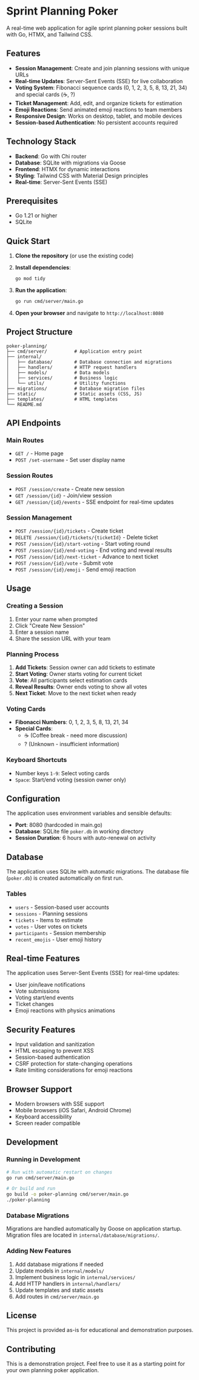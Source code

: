 # Sprint Planning Poker

A real-time web application for agile sprint planning poker sessions built with Go, HTMX, and Tailwind CSS.

## Features

- **Session Management**: Create and join planning sessions with unique URLs
- **Real-time Updates**: Server-Sent Events (SSE) for live collaboration
- **Voting System**: Fibonacci sequence cards (0, 1, 2, 3, 5, 8, 13, 21, 34) and special cards (☕, ?)
- **Ticket Management**: Add, edit, and organize tickets for estimation
- **Emoji Reactions**: Send animated emoji reactions to team members
- **Responsive Design**: Works on desktop, tablet, and mobile devices
- **Session-based Authentication**: No persistent accounts required

## Technology Stack

- **Backend**: Go with Chi router
- **Database**: SQLite with migrations via Goose
- **Frontend**: HTMX for dynamic interactions
- **Styling**: Tailwind CSS with Material Design principles
- **Real-time**: Server-Sent Events (SSE)

## Prerequisites

- Go 1.21 or higher
- SQLite

## Quick Start

1. **Clone the repository** (or use the existing code)

2. **Install dependencies**:
   ```bash
   go mod tidy
   ```

3. **Run the application**:
   ```bash
   go run cmd/server/main.go
   ```

4. **Open your browser** and navigate to `http://localhost:8080`

## Project Structure

```
poker-planning/
├── cmd/server/          # Application entry point
├── internal/
│   ├── database/        # Database connection and migrations
│   ├── handlers/        # HTTP request handlers
│   ├── models/          # Data models
│   ├── services/        # Business logic
│   └── utils/           # Utility functions
├── migrations/          # Database migration files
├── static/              # Static assets (CSS, JS)
├── templates/           # HTML templates
└── README.md
```

## API Endpoints

### Main Routes
- `GET /` - Home page
- `POST /set-username` - Set user display name

### Session Routes
- `POST /session/create` - Create new session
- `GET /session/{id}` - Join/view session
- `GET /session/{id}/events` - SSE endpoint for real-time updates

### Session Management
- `POST /session/{id}/tickets` - Create ticket
- `DELETE /session/{id}/tickets/{ticketId}` - Delete ticket
- `POST /session/{id}/start-voting` - Start voting round
- `POST /session/{id}/end-voting` - End voting and reveal results
- `POST /session/{id}/next-ticket` - Advance to next ticket
- `POST /session/{id}/vote` - Submit vote
- `POST /session/{id}/emoji` - Send emoji reaction

## Usage

### Creating a Session

1. Enter your name when prompted
2. Click "Create New Session"
3. Enter a session name
4. Share the session URL with your team

### Planning Process

1. **Add Tickets**: Session owner can add tickets to estimate
2. **Start Voting**: Owner starts voting for current ticket
3. **Vote**: All participants select estimation cards
4. **Reveal Results**: Owner ends voting to show all votes
5. **Next Ticket**: Move to the next ticket when ready

### Voting Cards

- **Fibonacci Numbers**: 0, 1, 2, 3, 5, 8, 13, 21, 34
- **Special Cards**: 
  - ☕ (Coffee break - need more discussion)
  - ? (Unknown - insufficient information)

### Keyboard Shortcuts

- Number keys `1-9`: Select voting cards
- `Space`: Start/end voting (session owner only)

## Configuration

The application uses environment variables and sensible defaults:

- **Port**: 8080 (hardcoded in main.go)
- **Database**: SQLite file `poker.db` in working directory
- **Session Duration**: 6 hours with auto-renewal on activity

## Database

The application uses SQLite with automatic migrations. The database file (`poker.db`) is created automatically on first run.

### Tables

- `users` - Session-based user accounts
- `sessions` - Planning sessions
- `tickets` - Items to estimate
- `votes` - User votes on tickets
- `participants` - Session membership
- `recent_emojis` - User emoji history

## Real-time Features

The application uses Server-Sent Events (SSE) for real-time updates:

- User join/leave notifications
- Vote submissions
- Voting start/end events
- Ticket changes
- Emoji reactions with physics animations

## Security Features

- Input validation and sanitization
- HTML escaping to prevent XSS
- Session-based authentication
- CSRF protection for state-changing operations
- Rate limiting considerations for emoji reactions

## Browser Support

- Modern browsers with SSE support
- Mobile browsers (iOS Safari, Android Chrome)
- Keyboard accessibility
- Screen reader compatible

## Development

### Running in Development

```bash
# Run with automatic restart on changes
go run cmd/server/main.go

# Or build and run
go build -o poker-planning cmd/server/main.go
./poker-planning
```

### Database Migrations

Migrations are handled automatically by Goose on application startup. Migration files are located in `internal/database/migrations/`.

### Adding New Features

1. Add database migrations if needed
2. Update models in `internal/models/`
3. Implement business logic in `internal/services/`
4. Add HTTP handlers in `internal/handlers/`
5. Update templates and static assets
6. Add routes in `cmd/server/main.go`

## License

This project is provided as-is for educational and demonstration purposes.

## Contributing

This is a demonstration project. Feel free to use it as a starting point for your own planning poker application.